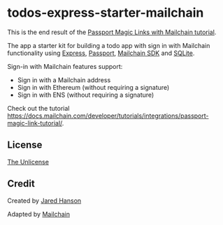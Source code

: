 # todos-express-starter-mailchain

This is the end result of the [Passport Magic Links with Mailchain tutorial](https://docs.mailchain.com/developer/tutorials/integrations/passport-magic-link-tutorial/).

The app a starter kit for building a todo app with sign in with Mailchain functionality using
[Express](https://expressjs.com/), [Passport](https://www.passportjs.org/), [Mailchain SDK](https://www.npmjs.com/package/@mailchain/sdk) and
[SQLite](https://www.sqlite.org/).

Sign-in with Mailchain features support:
- Sign in with a Mailchain address
- Sign in with Ethereum (without requiring a signature)
- Sign in with ENS (without requiring a signature)

Check out the tutorial https://docs.mailchain.com/developer/tutorials/integrations/passport-magic-link-tutorial/.

## License

[The Unlicense](https://opensource.org/licenses/unlicense)

## Credit

Created by [Jared Hanson](https://www.jaredhanson.me/)

Adapted by [Mailchain](https://mailchain.com)